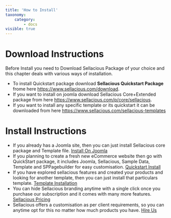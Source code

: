```yaml
---
title: 'How to Install'
taxonomy:
    category:
        - docs
visible: true
---
```


Download Instructions
===================================================================
Before Install you need to Download Sellacious Package of your choice and this chapter deals with various ways of installation.
* To install Quickstart package download **Sellacious Quickstart Package** frome here  https://www.sellacious.com/download.
* If you want to install on joomla download Sellacious Core+Extended package from here https://www.sellacious.com/p/core/sellacious. 
* If you want to install any specific template or its quickstart it can be downloaded from here https://www.sellacious.com/sellacious-templates


Install Instructions
===================================================================
* If you already has a Joomla site, then you can just install Sellacious core package and Template file. [Install On Joomla](https://www.sellacious.com/documentation-v2#/learn/installuninstall/installation)
* If you planning to create a fresh new eCommerce website then go with QuickStart package, it includes Joomla, Sellacious, Sample Data, Template and SPPagebuilder for easy customisation. [Quickstart Install](https://www.sellacious.com/documentation-v2#/learn/installuninstall/quickstart-installation)
* If you have explored sellacious features and created your products and looking for another template, then you can just install that particulars template. [Template Installation](https://www.sellacious.com/documentation-v2#/learn/template/installing-template)
* You can hide Sellacious branding anytime with a single click once you purchase our subscription and it comes with many more features. [Sellacious Pricing](https://www.sellacious.com/pricing)
* Sellacious offers a customisation as per client requirements, so you can anytime opt for this no matter how much products you have. [Hire Us](https://www.sellacious.com/hire-us)




